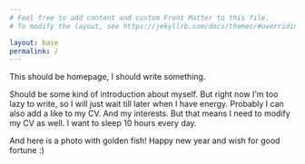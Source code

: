 ```yaml
---
# Feel free to add content and custom Front Matter to this file.
# To modify the layout, see https://jekyllrb.com/docs/themes/#overriding-theme-defaults

layout: base
permalink: /
---
```


This should be homepage, I should write something.

Should be some kind of introduction about myself.
But right now I'm too lazy to write, so I will just wait till later when I have energy.
Probably I can also add a like to my CV. And my interests. But that means I need to modify my CV as well.
I want to sleep 10 hours every day. 

And here is a photo with golden fish! Happy new year and wish for good fortune :)

